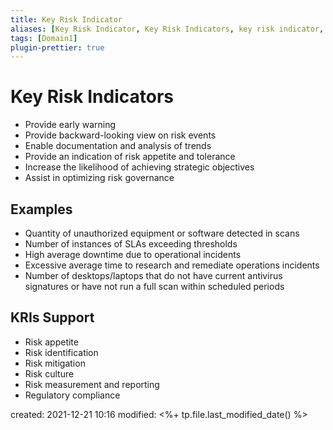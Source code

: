 ```yaml
---
title: Key Risk Indicator
aliases: [Key Risk Indicator, Key Risk Indicators, key risk indicator, key risk indicators, KRIs]
tags: [Domain1]
plugin-prettier: true
---
```


# Key Risk Indicators
- Provide early warning
- Provide backward-looking view on risk events
- Enable documentation and analysis of trends
- Provide an indication of risk appetite and tolerance
- Increase the likelihood of achieving strategic objectives
- Assist in optimizing risk governance

## Examples
- Quantity of unauthorized equipment or software detected in scans
- Number of instances of SLAs exceeding thresholds 
- High average downtime due to operational incidents
- Excessive average time to research and remediate operations incidents
- Number of desktops/laptops that do not have current antivirus signatures or have not run a full scan within scheduled periods

## KRIs Support
- Risk appetite
- Risk identification
- Risk mitigation
- Risk culture
- Risk measurement and reporting
- Regulatory compliance

created: 2021-12-21 10:16
modified: <%+ tp.file.last_modified_date() %>
